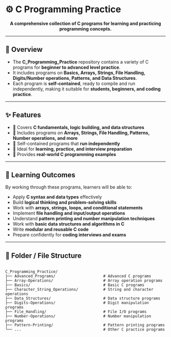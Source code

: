 # ⚙️ C Programming Practice

<p align="center">
  <b>A comprehensive collection of C programs for learning and practicing programming concepts.</b>
</p>

---

## 📝 Overview

- The **C_Programming_Practice** repository contains a variety of C programs for **beginner to advanced level practice**.  
- It includes programs on **Basics, Arrays, Strings, File Handling, Digits/Number operations, Patterns, and Data Structures**.  
- Each program is **self-contained**, ready to compile and run independently, making it suitable for **students, beginners, and coding practice**.

---

## ✨ Features

- 🔹 Covers **C fundamentals, logic building, and data structures**  
- 🔹 Includes programs on **Arrays, Strings, File Handling, Patterns, Number operations, and more**  
- 🔹 Self-contained programs that **run independently**  
- 🔹 Ideal for **learning, practice, and interview preparation**  
- 🔹 Provides **real-world C programming examples**  

---

## 🎯 Learning Outcomes

By working through these programs, learners will be able to:  

- Apply **C syntax and data types** effectively  
- Build **logical thinking and problem-solving skills**  
- Work with **arrays, strings, loops, and conditional statements**  
- Implement **file handling and input/output operations**  
- Understand **pattern printing and number manipulation techniques**  
- Work with **basic data structures and algorithms in C**  
- Write **modular and reusable C code**  
- Prepare confidently for **coding interviews and exams**  

---

## 📂 Folder / File Structure

```text

C_Programming_Practice/
├── Advanced_Programs/                     # Advanced C programs
├── Array-Operations/                      # Array operation programs
├── Basics/                                # Basic C programs
├── Character_String_Operations/           # String and character operations
├── Data_Structures/                       # Data structure programs
├── Digits-Operations/                     # Digit manipulation programs
├── File_Handling/                         # File I/O programs
├── Number-Operations/                     # Number manipulation programs
├── Pattern-Printing/                      # Pattern printing programs
└── ...                                    # Other C practice programs



